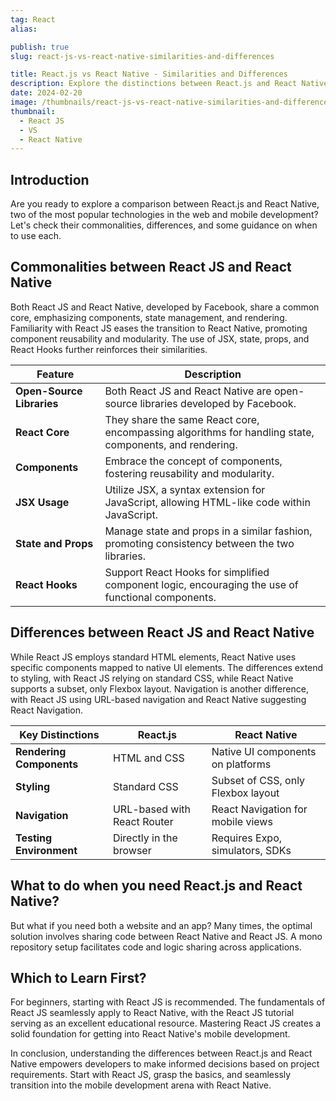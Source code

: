 ```yaml
---
tag: React
alias:

publish: true
slug: react-js-vs-react-native-similarities-and-differences

title: React.js vs React Native - Similarities and Differences
description: Explore the distinctions between React.js and React Native, understanding their commonalities, differences, and guidance for developers. Dive into their shared core, component reusability, and divergent styling and navigation approaches. Discover strategies for code sharing between React Native and React JS, making informed decisions for web and mobile development projects.
date: 2024-02-20
image: /thumbnails/react-js-vs-react-native-similarities-and-differences.png
thumbnail:
  - React JS
  - VS
  - React Native
---
```



## Introduction

Are you ready to explore a comparison between React.js and React Native, two of the most popular technologies in the web and mobile development? Let's check their commonalities, differences, and some guidance on when to use each.

## Commonalities between React JS and React Native

Both React JS and React Native, developed by Facebook, share a common core, emphasizing components, state management, and rendering. Familiarity with React JS eases the transition to React Native, promoting component reusability and modularity. The use of JSX, state, props, and React Hooks further reinforces their similarities.


| Feature                   | Description                                                                                           |
|---------------------------|-------------------------------------------------------------------------------------------------------|
| **Open-Source Libraries** | Both React JS and React Native are open-source libraries developed by Facebook.                       |
| **React Core**            | They share the same React core, encompassing algorithms for handling state, components, and rendering. |
| **Components**            | Embrace the concept of components, fostering reusability and modularity.                               |
| **JSX Usage**             | Utilize JSX, a syntax extension for JavaScript, allowing HTML-like code within JavaScript.             |
| **State and Props**       | Manage state and props in a similar fashion, promoting consistency between the two libraries.          |
| **React Hooks**           | Support React Hooks for simplified component logic, encouraging the use of functional components.     |




## Differences between React JS and React Native

While React JS employs standard HTML elements, React Native uses specific components mapped to native UI elements. The differences extend to styling, with React JS relying on standard CSS, while React Native supports a subset, only Flexbox layout. Navigation is another difference, with React JS using URL-based navigation and React Native suggesting React Navigation.

| Key Distinctions                 | React.js                       | React Native                        |
|----------------------------------|--------------------------------|-------------------------------------|
| **Rendering Components**         | HTML and CSS                   | Native UI components on platforms  |
| **Styling**                      | Standard CSS                   | Subset of CSS, only Flexbox layout     |
| **Navigation**                   | URL-based with React Router    | React Navigation for mobile views  |
| **Testing Environment**          | Directly in the browser         | Requires Expo, simulators, SDKs    |


## What to do when you need React.js and React Native?

But what if you need both a website and an app? Many times, the optimal solution involves sharing code between React Native and React JS. A mono repository setup facilitates code and logic sharing across applications.

## Which to Learn First?

For beginners, starting with React JS is recommended. The fundamentals of React JS seamlessly apply to React Native, with the React JS tutorial serving as an excellent educational resource. Mastering React JS creates a solid foundation for getting into React Native's mobile development.

In conclusion, understanding the differences between React.js and React Native empowers developers to make informed decisions based on project requirements. Start with React JS, grasp the basics, and seamlessly transition into the mobile development arena with React Native.
